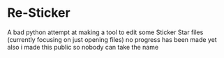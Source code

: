 # Re-Sticker
A bad python attempt at making a tool to edit some Sticker Star files (currently focusing on just opening files)
no progress has been made yet
also i made this public so nobody can take the name
